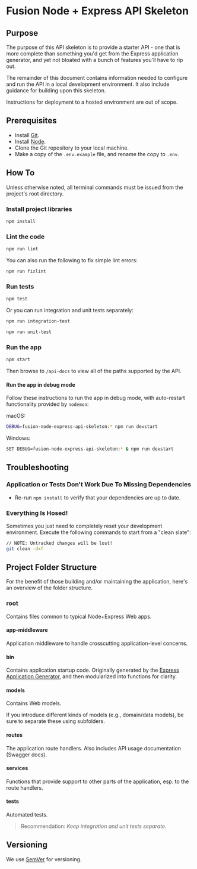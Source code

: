 ﻿
# Fusion Node + Express API Skeleton

## Purpose

The purpose of this API skeleton is to provide a starter API - one that is more complete than something you'd get from the Express application generator, and yet not bloated with a bunch of features you'll have to rip out.

The remainder of this document contains information needed to configure and run the API in a local development environment. It also include guidance for building upon this skeleton.

Instructions for deployment to a hosted environment are out of scope.

## Prerequisites

- Install [Git](https://git-scm.com/downloads).
- Install [Node](https://nodejs.org/en/download/).
- Clone the Git repository to your local machine.
- Make a copy of the `.env.example` file, and rename the copy to `.env`.

## How To

Unless otherwise noted, all terminal commands must be issued from the project's root directory.

### Install project libraries

```bash
npm install
```

### Lint the code

```bash
npm run lint
```

You can also run the following to fix simple lint errors:

```bash
npm run fixlint
```

### Run tests

```bash
npm test
```

Or you can run integration and unit tests separately:

```bash
npm run integration-test
```

```bash
npm run unit-test
```

### Run the app

```bash
npm start
```

Then browse to `/api-docs` to view all of the paths supported by the API.

#### Run the app in debug mode

Follow these instructions to run the app in debug mode, with auto-restart functionality provided by `nodemon`:

macOS:

```bash
DEBUG=fusion-node-express-api-skeleton:* npm run devstart
```

Windows:

```bash
SET DEBUG=fusion-node-express-api-skeleton:* & npm run devstart
```

## Troubleshooting

### Application or Tests Don't Work Due To Missing Dependencies

* Re-run `npm install` to verify that your dependencies are up to date.

### Everything Is Hosed!

Sometimes you just need to completely reset your development environment. Execute the following commands to start from a "clean slate":

```bash
// NOTE: Untracked changes will be lost!
git clean -dxf
```

## Project Folder Structure

For the benefit of those building and/or maintaining the application, here's an overview of the folder structure.

### root

Contains files common to typical Node+Express Web apps.

#### app-middleware

Application middleware to handle crosscutting application-level concerns.

#### bin

Contains application startup code. Originally generated by the [Express Application Generator](https://expressjs.com/en/starter/generator.html), and then modularized into functions for clarity.

#### models

Contains Web models.

If you introduce different kinds of models (e.g., domain/data models), be sure to separate these using subfolders.

#### routes

The application route handlers. Also includes API usage documentation (Swagger docs).

#### services

Functions that provide support to other parts of the application, esp. to the route handlers.

#### tests

Automated tests.

  > Recommendation: *Keep integration and unit tests separate.*

## Versioning

We use [SemVer](http://semver.org/) for versioning.
